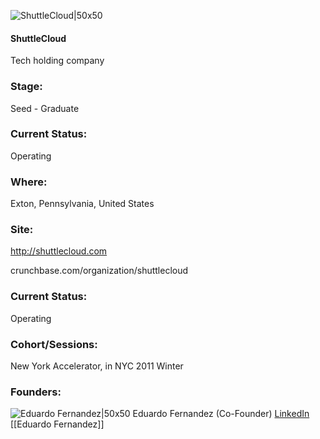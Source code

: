 

![ShuttleCloud|50x50](https://apimg.techstars.com/connect/images/image_files/5361/382c/b776/1035/b600/0006/original/SHuttleCloud.jpg)

#### ShuttleCloud
Tech holding company

### Stage: 
Seed - Graduate 

### Current Status: 
Operating

### Where:
Exton, Pennsylvania, United States

### Site:
http://shuttlecloud.com



crunchbase.com/organization/shuttlecloud

### Current Status: 
Operating

### Cohort/Sessions: 
New York Accelerator, in NYC 2011 Winter

### Founders: 

![Eduardo Fernandez|50x50](https://s3.amazonaws.com/photos.angel.co/users/58805-medium_jpg?1318946005) Eduardo Fernandez (Co-Founder) [LinkedIn](https://linkedin.com/in/eduardofernandezprofile) [[Eduardo Fernandez]]


